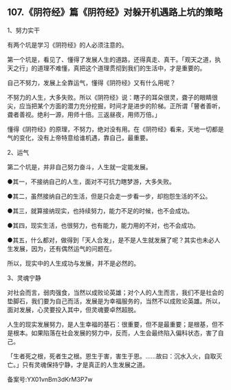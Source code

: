 ## 107.《阴符经》篇《阴符经》对躲开机遇路上坑的策略
1、努力实干


有两个坑是学习《阴符经》的人必须注意的。


第一个坑是，看见了、懂得了发展人生的道路，还得真走、真干。「观天之道，执天之行」的道理不难懂，真把这个道理贯彻到我们的生活中，才是重要的。


自己不努力，发展上全靠运气，懂得《阴符经》又有什么用呢？


不努力的人生，大多失败。所以《阴符经》说：瞎子的耳朵很灵，聋子的眼睛很尖，应当把某个方面的潜力充分挖掘，时间才是进步的阶梯。正所谓「瞽者善听，聋者善视。绝利一源，用师十倍。三返昼夜，用师万倍。」


懂得《阴符经》的原理，不努力，绝对没有用。在《阴符经》看来，天地一切都是气的变化，没有上帝特意给谁机遇，靠自己，最重要。


2、运气


第二个坑是，并非自己努力奋斗，人生就一定能发展。


●其一，不接纳自己的人生，面对不可抗力瞎梦游，大多失败。


●其二，虽然接纳自己的生活，但是只会走一步看一步，却抱怨生活的不公。


●其三，就算接纳现实，也持续努力，能力不足的时候，也不会成功。


●其四，现实生活，也很努力，也有能力，能力用的不对，也不会成功。


●其五，什么都对，做得到「天人合发」，是不是人生就发展了呢？其实也未必人生发展，因为，还有偶然运气的问题在。


所以，现实中的人生成功与发展，并不是必然的。


3、灵魂宁静


对社会而言，弱肉强食，当然以成败论英雄；对个人的人生而言，我们不是社会的垫脚石，我们要为自己而活，发展是为幸福服务的，当然不以成败论英雄。所以，面对发展，心灵要投入其中，但灵魂要卓然超脱。


人生的现实发展努力，是人生幸福的基石：很重要，但不是最重要；是根基，但不是根本。如果陷落在社会发展的努力中，反而，人生会最终陷入偏科状态，害了自己。


「生者死之根，死者生之根。恩生于害，害生于恩。……故曰：沉水入火，自取灭亡。」只有灵魂保持宁静，才是真正的人生发展之道。


备案号:YX01vnBm3dKrM3P7w

